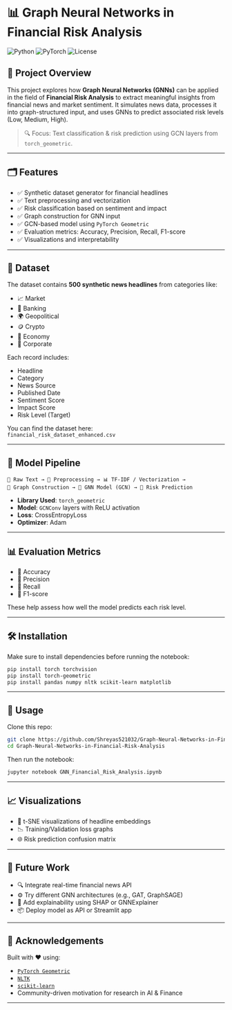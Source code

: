 
# 📊 Graph Neural Networks in Financial Risk Analysis

![Python](https://img.shields.io/badge/Python-3.11-blue?logo=python)
![PyTorch](https://img.shields.io/badge/PyTorch-Graph%20Neural%20Nets-orange?logo=pytorch)
![License](https://img.shields.io/github/LICENCE/Shreyas521032/Graph-Neural-Networks-in-Financial-Risk-Analysis)

## 🧠 Project Overview

This project explores how **Graph Neural Networks (GNNs)** can be applied in the field of **Financial Risk Analysis** to extract meaningful insights from financial news and market sentiment. It simulates news data, processes it into graph-structured input, and uses GNNs to predict associated risk levels (Low, Medium, High).

> 🔍 Focus: Text classification & risk prediction using GCN layers from `torch_geometric`.

---

## 🗂️ Features

- ✅ Synthetic dataset generator for financial headlines
- ✅ Text preprocessing and vectorization
- ✅ Risk classification based on sentiment and impact
- ✅ Graph construction for GNN input
- ✅ GCN-based model using `PyTorch Geometric`
- ✅ Evaluation metrics: Accuracy, Precision, Recall, F1-score
- ✅ Visualizations and interpretability

---

## 📁 Dataset

The dataset contains **500 synthetic news headlines** from categories like:

- 📈 Market
- 🏦 Banking
- 🌍 Geopolitical
- 🪙 Crypto
- 🧾 Economy
- 🏢 Corporate

Each record includes:
- Headline
- Category
- News Source
- Published Date
- Sentiment Score
- Impact Score
- Risk Level (Target)

You can find the dataset here:  
`financial_risk_dataset_enhanced.csv`

---

## 🧪 Model Pipeline

```
📰 Raw Text → 🧹 Preprocessing → 📊 TF-IDF / Vectorization → 
🔗 Graph Construction → 🧠 GNN Model (GCN) → 🎯 Risk Prediction
```

- **Library Used**: `torch_geometric`
- **Model**: `GCNConv` layers with ReLU activation
- **Loss**: CrossEntropyLoss
- **Optimizer**: Adam

---

## 📊 Evaluation Metrics

- 🎯 Accuracy
- 📏 Precision
- 🧮 Recall
- 📐 F1-score

These help assess how well the model predicts each risk level.

---

## 🛠️ Installation

Make sure to install dependencies before running the notebook:

```bash
pip install torch torchvision
pip install torch-geometric
pip install pandas numpy nltk scikit-learn matplotlib
```

---

## 🚀 Usage

Clone this repo:

```bash
git clone https://github.com/Shreyas521032/Graph-Neural-Networks-in-Financial-Risk-Analysis.git
cd Graph-Neural-Networks-in-Financial-Risk-Analysis
```

Then run the notebook:

```bash
jupyter notebook GNN_Financial_Risk_Analysis.ipynb
```

---

## 📈 Visualizations

- 🧠 t-SNE visualizations of headline embeddings
- 📉 Training/Validation loss graphs
- 🌐 Risk prediction confusion matrix

---

## 📌 Future Work

- 🔍 Integrate real-time financial news API
- ⚙️ Try different GNN architectures (e.g., GAT, GraphSAGE)
- 📡 Add explainability using SHAP or GNNExplainer
- 📦 Deploy model as API or Streamlit app

---

## 🙌 Acknowledgements

Built with ❤️ using:
- [`PyTorch Geometric`](https://pytorch-geometric.readthedocs.io)
- [`NLTK`](https://www.nltk.org/)
- [`scikit-learn`](https://scikit-learn.org/)
- Community-driven motivation for research in AI & Finance

---
